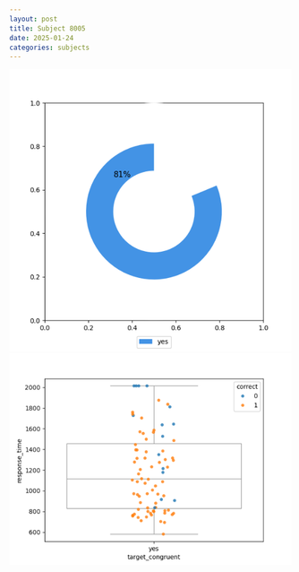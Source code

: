 ```yaml
---
layout: post
title: Subject 8005
date: 2025-01-24
categories: subjects
---
```


![](data/8005/run-28/8005_accuracy_target_congruence.png)
![](data/8005/run-28/8005_rt_congruence.png)
